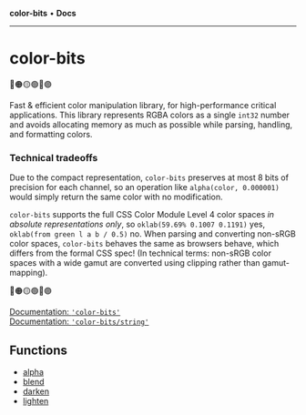 **color-bits** • **Docs**

***

# color-bits

🔴🟠🟡🟢🔵🟣

Fast & efficient color manipulation library, for high-performance critical applications. This library represents RGBA colors as a single `int32` number and avoids allocating memory as much as possible while parsing, handling, and formatting colors.

### Technical tradeoffs

Due to the compact representation, `color-bits` preserves at most 8 bits of precision for each channel, so an operation like `alpha(color, 0.000001)` would simply return the same color with no modification.

`color-bits` supports the full CSS Color Module Level 4 color spaces *in absolute representations only*, so `oklab(59.69% 0.1007 0.1191)` yes, `oklab(from green l a b / 0.5)` no. When parsing and converting non-sRGB color spaces, `color-bits` behaves the same as browsers behave, which differs from the formal CSS spec! (In technical terms: non-sRGB color spaces with a wide gamut are converted using clipping rather than gamut-mapping).

🔴🟠🟡🟢🔵🟣

[Documentation: `'color-bits'`](https://github.com/romgrk/color-bits/tree/master/docs/README.md)  
[Documentation: `'color-bits/string'`](https://github.com/romgrk/color-bits/tree/master/docs/string/README.md)

## Functions

- [alpha](functions/alpha.md)
- [blend](functions/blend.md)
- [darken](functions/darken.md)
- [lighten](functions/lighten.md)
